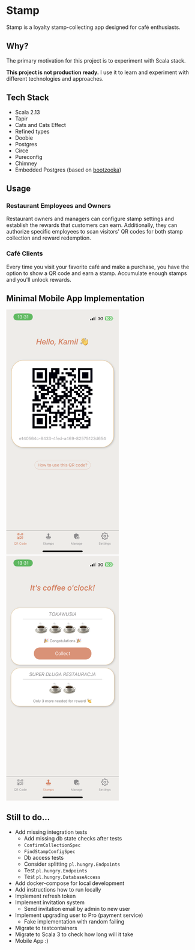 # Stamp
Stamp is a loyalty stamp-collecting app designed for café enthusiasts.

## Why?
The primary motivation for this project is to experiment with Scala stack. 

**This project is not production ready.** I use it to learn and experiment with different technologies and approaches.

## Tech Stack
- Scala 2.13
- Tapir
- Cats and Cats Effect
- Refined types
- Doobie
- Postgres
- Circe
- Pureconfig
- Chimney
- Embedded Postgres (based on [bootzooka](https://github.com/softwaremill/bootzooka))

## Usage
### Restaurant Employees and Owners
Restaurant owners and managers can configure stamp settings and establish the rewards that customers can earn. 
Additionally, they can authorize specific employees to scan visitors' QR codes for both stamp collection and reward redemption.

### Café Clients
Every time you visit your favorite café and make a purchase, you have the option to show a QR code and earn a stamp. Accumulate enough stamps and you'll unlock rewards.


## Minimal Mobile App Implementation
<img alt="stamp_m_1.png" src="github/stamp_m_1.png" width="300"/> 
<img alt="stamp_m_2.png" src="github/stamp_m_2.png" width="300"/>

## Still to do...
- Add missing integration tests
  - Add missing db state checks after tests 
  - `ConfirmCollectionSpec`
  - `FindStampConfigSpec`
  - Db access tests
  - Consider splitting `pl.hungry.Endpoints`
  - Test `pl.hungry.Endpoints`
  - Test `pl.hungry.DatabaseAccess`
- Add docker-compose for local development
- Add instructions how to run locally
- Implement refresh token
- Implement invitation system
  - Send invitation email by admin to new user 
- Implement upgrading user to Pro (payment service)
  - Fake implementation with random failing
- Migrate to testcontainers
- Migrate to Scala 3 to check how long will it take
- Mobile App :)